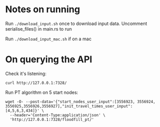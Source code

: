 # Notes on running

Run `./download_input.sh` once to download input data. Uncomment serialise_files() in main.rs to run

Run `./download_input_mac.sh` if on a mac


# On querying the API

Check it's listening:
```
curl http://127.0.0.1:7328/
```

Run PT algorithm on 5 start nodes: 
```
wget -O- --post-data='{"start_nodes_user_input":[3556923, 3556924, 3556925,3556926,3556927],"init_travel_times_user_input":[4,5,6,3,434]}' \
  --header='Content-Type:application/json' \
  'http://127.0.0.1:7328/floodfill_pt/'
```
